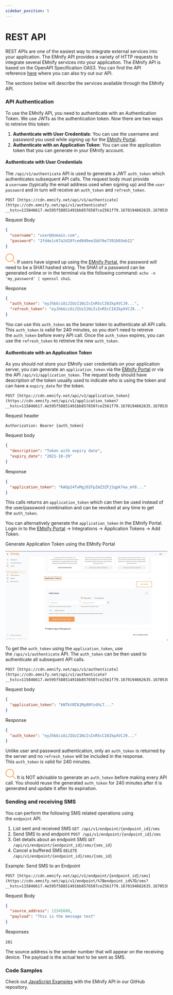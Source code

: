 ```yaml
---
sidebar_position: 5
---
```


# REST API

REST APIs are one of the easiest way to integrate external services into your application. The EMnify API provides a variety of HTTP requests to integrate several EMnify services into your application. The EMnify API is based on the OpenAPI Specification OAS3. You can find the API reference [here](https://cdn.emnify.net/api/doc/swagger.html?__hstc=115846617.4e595f58851491bb8576507ce2561f79.1670194662635.1670530991861.1670533602068.8&__hssc=115846617.3.1670533602068&__hsfp=3017379904) where you can also try out our API.

The sections below will describe the services available through the EMnify API.

### API Authentication

To use the EMnify API, you need to authenticate with an Authentication Token. We use JWTs as the authentication token. Now there are two ways to retreive this token:

1. **Authenticate with User Credentials**: You can use the username and password you used while signing up for the [EMnify Portal](https://portal.emnify.com/).
2. **Authenticate with an Application Token**: You can use the application token that you can generate in your EMnify account.

#### Authenticate with User Credentials

The `/api/v1/authenticate` API is used to generate a JWT `auth_token` which authenticates subsequent API calls. The request body must provide a `username` (typically the email address used when signing up) and the `user password` and in turn will receive an `auth_token` and `refresh_token`.

```
POST [https://cdn.emnify.net/api/v1/authenticate](https://cdn.emnify.net/api/v1/authenticate?__hstc=115846617.4e595f58851491bb8576507ce2561f79.1670194662635.1670530991861.1670533602068.8&__hssc=115846617.3.1670533602068&__hsfp=3017379904)
```


Request Body

```json
{
  "username": "user@domain.com",
  "password": "2fd4e1c67a2d28fced849ee1bb76e7391b93eb12"
}
```

![Note](./assets/note.png) If users have signed up using the [EMnify Portal](https://portal.emnify.com/), the password will need to be a SHA1 hashed string. The SHA1 of a password can be generated online or in the terminal via the following command: `echo -n 'my_password' | openssl sha1`.

Response

```json
{
  "auth_token": "eyJhbGciOiJIUzI1NiIsInR5cCI6IkpXVCJ9...",
  "refresh_token": "eyJhbGciOiJIUzI1NiIsInR5cCI6IkpXVCJ9..."
}
```

You can use this `auth_token` as the bearer token to authenticate all API calls. This `auth_token` is valid for 240 minutes, so you don’t need to retreive the `auth_token` before every API call. Once the `auth_token` expires, you can use the `refresh_token` to retreive the new `auth_token`.

#### Authenticate with an Application Token

As you should not store your EMnify user credentials on your application server, you can generate an `application_token` via the [EMnify Portal](https://portal.emnify.com/) or via the API `/api/v1/application_token`. The request body should have description of the token usually used to indicate who is using the token and can have a `expiry_date` for the token.

```
POST [https://cdn.emnify.net/api/v1/application_token](https://cdn.emnify.net/api/v1/application_token?__hstc=115846617.4e595f58851491bb8576507ce2561f79.1670194662635.1670530991861.1670533602068.8&__hssc=115846617.3.1670533602068&__hsfp=3017379904)`
```
Request header

```
Authorization: Bearer {auth_token}
```

Request body

```json
{
  "description": "Token with expiry date",
  "expiry_date": "2021-10-29"
}
```


Response

```json
{
  "application_token": "KAOp24TuMgjO2FpZmZ3ZFjSqpk7ea_mY8..."
}
```
This calls returns an `application_token` which can then be used instead of the user/password combination and can be revoked at any time to get the `auth_token`.

You can alternatively generate the `application_token` in the EMnify Portal. Login in to the [EMnify Portal](https://portal.emnify.com/login) → Integrations → Application Tokens → Add Token.

Generate Application Token using the EMnify Portal

![generate application token](./assets/generate_app_token.png)

To get the `auth_token` using the `application_token`, use the `/api/v1/authenticate` API. The `auth_token` can be then used to authenticate all subsequent API calls.

```
POST [https://cdn.emnify.net/api/v1/authenticate](https://cdn.emnify.net/api/v1/authenticate?__hstc=115846617.4e595f58851491bb8576507ce2561f79.1670194662635.1670530991861.1670533602068.8&__hssc=115846617.3.1670533602068&__hsfp=3017379904)
```

Request body

```json
{
  "application_token": "kNTktNTA1My00YzdhLT..."
}
```

Response

```json
{
  "auth_token": "eyJhbGciOiJIUzI1NiIsInR5cCI6IkpXVCJ9..."
}
```

Unlike user and password authentication, only an `auth_token` is returned by the server and no `refresh_token` will be included in the response. This `auth_token` is valid for 240 minutes.

![Note](./assets/note.png) It is NOT advisable to generate an `auth_token` before making every API call. You should reuse the generated `auth_token` for 240 minutes after it is generated and update it after its expiration.

### Sending and receiving SMS

You can perform the following SMS related operations using the `endpoint` API.

1.  List sent and received SMS `GET /api/v1/endpoint/{endpoint_id}/sms`
2.  Send SMS to and endpoint `POST /api/v1/endpoint/{endpoint_id}/sms`
3.  Get details about an endpoint SMS `GET /api/v1/endpoint/{endpoint_id}/sms/{sms_id}`
4.  Cancel a buffered SMS `DELETE /api/v1/endpoint/{endpoint_id}/sms/{sms_id}`

Example: Send SMS to an Endpoint

```
POST [https://cdn.emnify.net/api/v1/endpoint/{endpoint_id}/sms](https://cdn.emnify.net/api/v1/endpoint/%7Bendpoint_id%7D/sms?__hstc=115846617.4e595f58851491bb8576507ce2561f79.1670194662635.1670530991861.1670533602068.8&__hssc=115846617.3.1670533602068&__hsfp=3017379904)
```

Request Body

```json
{
  "source_address": 12345689,
  "payload": "This is the message text"
}
```

Responses

`201`

The source address is the sender number that will appear on the receiving device. The payload is the actual text to be sent as SMS.

### Code Samples

Check out [JavaScript Examples](https://github.com/EMnify/API_Examples_JS) with the EMnify API in our GitHub repository.